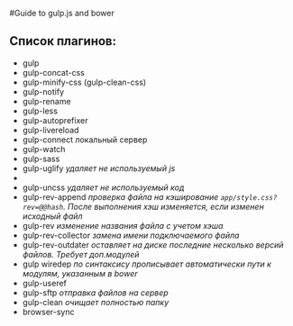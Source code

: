 #Guide to gulp.js and bower

## Список плагинов:
* gulp
* gulp-concat-css
* gulp-minify-css (gulp-clean-css)
* gulp-notify
* gulp-rename
* gulp-less
* gulp-autoprefixer
* gulp-livereload
* gulp-connect локальный сервер
* gulp-watch
* gulp-sass
* gulp-uglify _удаляет не используемый js_
* 
* gulp-uncss _удаляет не используемый код_
* gulp-rev-append _проверка файла на кэширование `app/style.css?rev=@@hash`. После выполнения хэш изменяется, если изменен исходный файл_
* gulp-rev _изменение названия файла с учетом хэша_
* gulp-rev-collector _замена имени подключаемого файла_
* gulp-rev-outdater _оставляет на диске последние несколько версий файлов. Требует доп.модулей_
* gulp wiredep _по синтаксису прописывает автоматически пути к модулям, указанным в bower_
* gulp-useref
* gulp-sftp _отправка файлов на сервер_
* gulp-clean _очищает полностью папку_
* browser-sync


